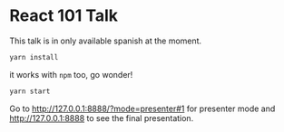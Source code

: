 # React 101 Talk

This talk is in only available spanish at the moment.

```bash
yarn install
```

it works with `npm` too, go wonder!

```bash
yarn start
```

Go to http://127.0.0.1:8888/?mode=presenter#1 for presenter mode and http://127.0.0.1:8888 to see the final presentation.